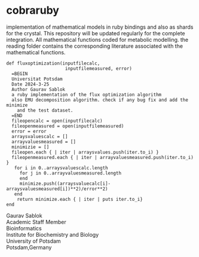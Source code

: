# cobraruby
implementation of mathematical models in ruby bindings and also as shards for the crystal. This repository will be updated regularly for the complete integration.  All mathematical functions coded for metabolic modelling. the reading folder contains the corresponding literature associated with the mathematical functions. 

```
def fluxoptimization(inputfilecalc, 
                      inputfilemeasured, error)
  =BEGIN 
  Universitat Potsdam
  Date 2024-3-25
  Author Gaurav Sablok
  a ruby implementation of the flux optimization algorithm
  also EMU decomposition algorithm. check if any bug fix and add the minimize
    and the test dataset. 
  =END
  fileopencalc = open(inputfilecalc)
  fileopenmeasured = open(inputfilemeasured)
  error = error
  arraysvaluescalc = []
  arrayvaluesmeasured = []
  minimizie = []
  fileopen.each { | iter | arraysvalues.push(iter.to_i) }
  fileopenmeasured.each { | iter | arrayvaluesmeasured.push(iter.to_i) }
   for i in 0..arraysvaluescalc.length
     for j in 0..arrayvaluesmeasured.length
     end
     minimize.push((arraysvaluecalc[i]-arraysvaluesmeasured[i])**2)/error**2)
   end
    return minimize.each { | iter | puts iter.to_i} 
end
```

Gaurav Sablok \
Academic Staff Member \
Bioinformatics \
Institute for Biochemistry and Biology \
University of Potsdam \
Potsdam,Germany
